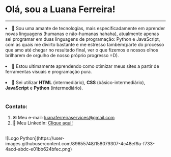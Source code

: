 <h1>Olá, sou a Luana Ferreira!</h1><hr>
<li> 👀 Sou uma amante de tecnologias, mais especificadamente em aprender novas linguagens (humanas e não-humanas hahaha), atualmente apenas sei programar em duas
linguagens de programação: Python e JavaScript, com as quais me divirto bastante e me estresso também(parte do processo que amo até chegar no resultado final, ver
o que fizemos e nossos olhos brilharem de orgulho de nosso próprio progresso =D).</li><br>
<li> 🌱 Estou ultimamente aprendendo como otimizar meus sites a partir de ferramentas visuais e programação pura.</li><br>
<li> 📔 Sei utilizar <b>HTML</b> (intermediário), <b>CSS</b> (básico-intermediário), <b>JavaScript</b> e <b>Python</b> (intermediário).</li><br>
<h3>Contato:</h3>
<ol>
<li>  ✉ Meu e-mail: <a href="mailto:luanaferreiraservices@gmail.com">luanaferreiraservices@gmail.com</a></li>
<li> 📃 Meu LinkedIn: <a href=""https://www.linkedin.com/in/luana-ferreira-de-souza-067748230/"> Clique aqui! </a></li><br>
</ol>
  ![Logo Python](https://user-images.githubusercontent.com/89655748/158079307-4c48ef9a-f733-4acd-abdc-e01bb624bfec.png)
<!---
luanaferreir4/luanaferreir4 is a ✨ special ✨ repository because its `README.md` (this file) appears on your GitHub profile.
You can click the Preview link to take a look at your changes.
--->
